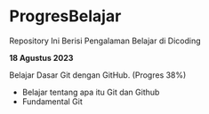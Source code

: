 # ProgresBelajar
Repository Ini Berisi Pengalaman Belajar di Dicoding

**18 Agustus 2023**


Belajar Dasar Git dengan GitHub. (Progres 38%)
* Belajar tentang apa itu Git dan Github
* Fundamental Git
